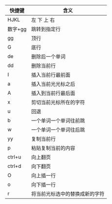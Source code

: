 |快捷键|含义|
|---|---|
| HJKL |  左 下 上 右|
|数字+gg |跳转到指定行|
|gg  | 顶行|
|G|底行|
|de| 删除后一个单词|
|dd|删除当前行|
|I |插入当前行最前面|
|a|插入当前光光标之后|
|A |插入到当前行最后面|
|x|剪切当前光标所在的字符|
|u|回退|
|b|一个单词一个单词往前跳|
|w|一个单词一个单词往后跳|
|yy|复制当前行|
|p|粘贴复制当前的内容|
|ctrl+u| 向上翻页|
|ctrl+d|向下翻页|
|O|向上插一行|
|o|向下插一行|
|r|将当前光标选中的替换成新的字符|